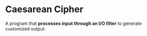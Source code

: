 # Caesarean Cipher
A program that **processes input through an I/O filter** to generate customized output.
